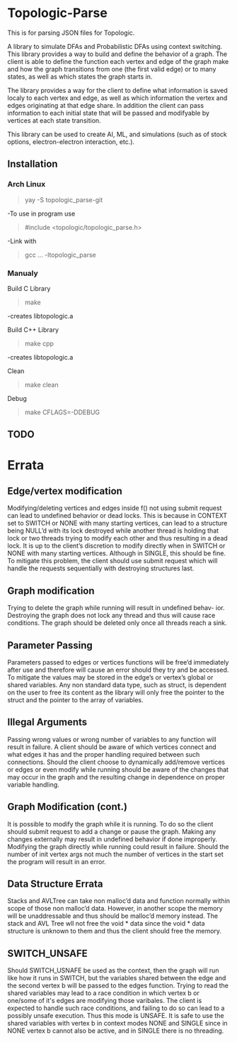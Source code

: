# Topologic-Parse
This is for parsing JSON files for Topologic.

A library to simulate DFAs and Probabilistic DFAs using context switching. This library provides a way to build and define the behavior of a graph. The client is able to define the function each vertex and edge of the graph make and how the graph transitions from one (the first valid edge) or to many states, as well as which states the graph starts in.

The library provides a way for the client to define what information is saved localy to each vertex and edge, as well as which information the vertex and edges originating at that edge share. In addition the client can pass information to each initial state that will be passed and modifyable by vertices at each state transition. 

This library can be used to create AI, ML, and simulations (such as of stock options, electron-electron interaction, etc.).

## Installation
### Arch Linux
>yay -S topologic_parse-git

-To use in program use

>#include <topologic/topologic_parse.h>

-Link with

>gcc ... -ltopologic_parse

### Manualy
Build C Library
>make

-creates libtopologic.a

Build C++ Library
>make cpp

-creates libtopologic.a

Clean
>make clean

Debug
>make CFLAGS=-DDEBUG

## TODO

# Errata
## Edge/vertex modification
Modifying/deleting vertices and edges inside f() not using submit request
can lead to undefined behavior or dead locks. This is because in CONTEXT
set to SWITCH or NONE with many starting vertices, can lead to a structure
being NULL’d with its lock destroyed while another thread is holding that lock
or two threads trying to modify each other and thus resulting in a dead lock. It
is up to the client’s discretion to modify directly when in SWITCH or NONE
with many starting vertices. Although in SINGLE, this should be fine. To
mitigate this problem, the client should use submit request which will handle
the requests sequentially with destroying structures last.

## Graph modification
Trying to delete the graph while running will result in undefined behav-
ior. Destroying the graph does not lock any thread and thus will cause race
conditions. The graph should be deleted only once all threads reach a sink.

## Parameter Passing
Parameters passed to edges or vertices functions will be free’d immediately
after use and therefore will cause an error should they try and be accessed. To
mitigate the values may be stored in the edge’s or vertex’s global or shared
variables. Any non standard data type, such as struct, is dependent on the user
to free its content as the library will only free the pointer to the struct and the
pointer to the array of variables.

## Illegal Arguments
Passing wrong values or wrong number of variables to any function will result
in failure. A client should be aware of which vertices connect and what edges
it has and the proper handling required between such connections. Should the
client choose to dynamically add/remove vertices or edges or even modify while
running should be aware of the changes that may occur in the graph and the
resulting change in dependence on proper variable handling.

## Graph Modification (cont.)
It is possible to modify the graph while it is running. To do so the client
should submit request to add a change or pause the graph. Making any changes
externally may result in undefined behavior if done improperly. Modifying the
graph directly while running could result in failure.
	Should the number of init vertex args not much the number of vertices in
the start set the program will result in an error.

## Data Structure Errata
Stacks and AVLTree can take non malloc’d data and function normally
within scope of those non malloc’d data. However, in another scope the memory
will be unaddressable and thus should be malloc’d memory instead. The stack
and AVL Tree wll not free the void * data since the void * data structure is
unknown to them and thus the client should free the memory.

## SWITCH_UNSAFE
Should SWITCH_USNAFE be used as the context, then the graph will run like
how it runs in SWITCH, but the variables shared between the edge and the second vertex
b will be passed to the edges function. Trying to read the shared variables may lead to a 
race condition in which vertex b or one/some of it's edges are modifying those varibales.
The client is expected to handle such race conditions, and failing to do so can lead to a possibly
unsafe execution. Thus this mode is UNSAFE. It is safe to use the shared variables with vertex b
in context modes NONE and SINGLE since in NONE vertex b cannot also be active, and in SINGLE there 
is no threading. 

